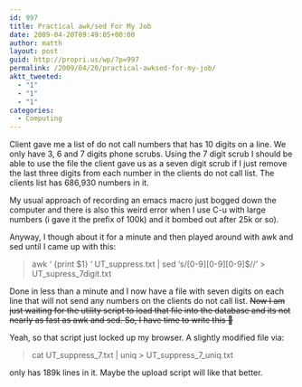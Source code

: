 ```yaml
---
id: 997
title: Practical awk/sed For My Job
date: 2009-04-20T09:49:05+00:00
author: matth
layout: post
guid: http://propri.us/wp/?p=997
permalink: /2009/04/20/practical-awksed-for-my-job/
aktt_tweeted:
  - "1"
  - "1"
  - "1"
categories:
  - Computing
---
```

Client gave me a list of do not call numbers that has 10 digits on a line. We only have 3, 6 and 7 digits phone scrubs. Using the 7 digit scrub I should be able to use the file the client gave us as a seven digit scrub if I just remove the last three digits from each number in the clients do not call list. The clients list has 686,930 numbers in it.

My usual approach of recording an emacs macro just bogged down the computer and there is also this weird error when I use C-u with large numbers (i gave it the prefix of 100k) and it bombed out after 25k or so).

Anyway, I though about it for a minute and then played around with awk and sed until I came up with this:

> awk &#8216; {print $1} &#8216; UT\_suppress.txt | sed &#8216;s/\[0-9\]\[0-9\][0-9]$//&#8217; > UT\_supress_7digit.txt

Done in less than a minute and I now have a file with seven digits on each line that will not send any numbers on the clients do not call list. <span style="text-decoration: line-through;">Now I am just waiting for the utility script to load that file into the database and its not nearly as fast as awk<!--more--> and sed. So, I have time to write this 🙂</span>

Yeah, so that script just locked up my browser. A slightly modified file via:

> cat UT\_suppress\_7.txt | uniq > UT\_suppress\_7_uniq.txt

only has 189k lines in it. Maybe the upload script will like that better.